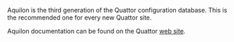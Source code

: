 Aquilon is the third generation of the Quattor configuration database. This is the
recommended one for every new Quattor site.

Aquilon documentation can be found on the Quattor
[web site](http://www.quattor.org/aquilon/00-install.html).
